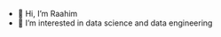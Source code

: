 - 👋 Hi, I’m Raahim
- 👀 I’m interested in data science and data engineering

<!---
Raahim3108/Raahim3108 is a ✨ special ✨ repository because its `README.md` (this file) appears on your GitHub profile.
You can click the Preview link to take a look at your changes.
--->
